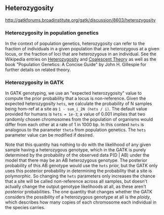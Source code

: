 ## Heterozygosity

http://gatkforums.broadinstitute.org/gatk/discussion/8603/heterozygosity

<h3>Heterozygosity in population genetics</h3>
<p>In the context of population genetics, heterozygosity can refer to the fraction of individuals in a given population that are heterozygous at a given locus, or the fraction of loci that are heterozygous in an individual. See the Wikipedia entries on <a href="http://en.wikipedia.org/wiki/Zygosity#Heterozygosity_in_population_genetics">Heterozygosity</a> and <a href="https://en.wikipedia.org/wiki/Coalescent_theory">Coalescent Theory</a> as well as the book &quot;Population Genetics: A Concise Guide&quot; by John H. Gillespie for further details on related theory.</p>
<h3>Heterozygosity in GATK</h3>
<p>In GATK genotyping, we use an &quot;expected heterozygosity&quot; value to compute the prior probability that a locus is non-reference. Given the expected heterozygosity <code>hets</code>, we calculate the probability of N samples being hom-ref at a site as <code>1 - sum_i_2N (hets / i)</code>. The default value provided for humans is <code>hets = 1e-3</code>;  a value of 0.001 implies that two randomly chosen chromosomes from the population of organisms would differ from each other at a rate of 1 in 1000 bp. In this context <code>hets</code> is analogous to the parameter <code>theta</code> from population genetics. The <code>hets</code> parameter value can be modified if desired.</p>
<p>Note that this quantity has nothing to do with the likelihood of any given sample having a heterozygous genotype, which in the GATK is purely determined by the probability of the observed data P(D | AB) under the model that there may be an AB heterozygous genotype. The posterior probability of this AB genotype would use the <code>hets</code> prior, but the GATK only uses this posterior probability in determining the probability that a site is polymorphic.  So changing the <code>hets</code> parameters only increases the chance that a site will be called non-reference across all samples, but doesn't actually change the output genotype likelihoods at all, as these aren't <em>posterior</em> probabilities. The one quantity that changes whether the GATK considers the possibility of a heterozygous genotype at all is the <em>ploidy</em>, which describes how many copies of each chromosome each individual in the species carries.</p>